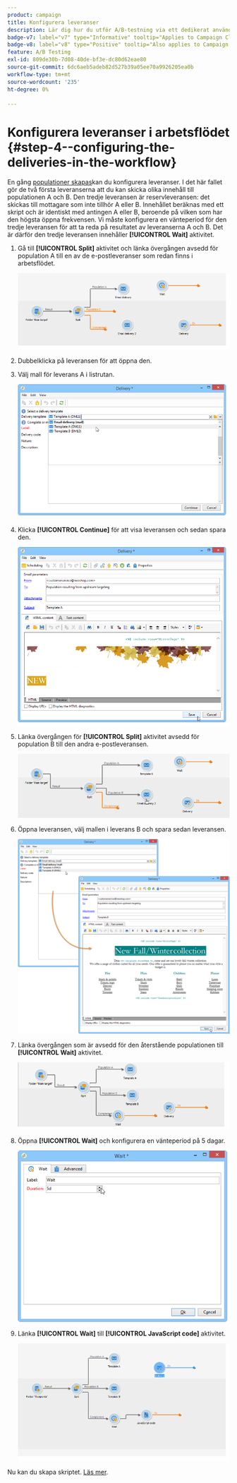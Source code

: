```yaml
---
product: campaign
title: Konfigurera leveranser
description: Lär dig hur du utför A/B-testning via ett dedikerat användningsfall
badge-v7: label="v7" type="Informative" tooltip="Applies to Campaign Classic v7"
badge-v8: label="v8" type="Positive" tooltip="Also applies to Campaign v8"
feature: A/B Testing
exl-id: 809de30b-7d08-40de-bf3e-dc80d62eae80
source-git-commit: 6dc6aeb5adeb82d527b39a05ee70a9926205ea0b
workflow-type: tm+mt
source-wordcount: '235'
ht-degree: 0%

---
```


# Konfigurera leveranser i arbetsflödet {#step-4--configuring-the-deliveries-in-the-workflow}



En gång [populationer skapas](a-b-testing-uc-population-samples.md)kan du konfigurera leveranser. I det här fallet gör de två första leveranserna att du kan skicka olika innehåll till populationen A och B. Den tredje leveransen är reservleveransen: det skickas till mottagare som inte tillhör A eller B. Innehållet beräknas med ett skript och är identiskt med antingen A eller B, beroende på vilken som har den högsta öppna frekvensen. Vi måste konfigurera en vänteperiod för den tredje leveransen för att ta reda på resultatet av leveranserna A och B. Det är därför den tredje leveransen innehåller **[!UICONTROL Wait]** aktivitet.

1. Gå till **[!UICONTROL Split]** aktivitet och länka övergången avsedd för population A till en av de e-postleveranser som redan finns i arbetsflödet.

   ![](assets/use_case_abtesting_createdeliveries_001.png)

1. Dubbelklicka på leveransen för att öppna den.
1. Välj mall för leverans A i listrutan.

   ![](assets/use_case_abtesting_createdeliveries_003.png)

1. Klicka **[!UICONTROL Continue]** för att visa leveransen och sedan spara den.

   ![](assets/use_case_abtesting_createdeliveries_002.png)

1. Länka övergången för **[!UICONTROL Split]** aktivitet avsedd för population B till den andra e-postleveransen.

   ![](assets/use_case_abtesting_createdeliveries_004.png)

1. Öppna leveransen, välj mallen i leverans B och spara sedan leveransen.

   ![](assets/use_case_abtesting_createdeliveries_005.png)

1. Länka övergången som är avsedd för den återstående populationen till **[!UICONTROL Wait]** aktivitet.

   ![](assets/use_case_abtesting_createdeliveries_006.png)

1. Öppna **[!UICONTROL Wait]** och konfigurera en vänteperiod på 5 dagar.

   ![](assets/use_case_abtesting_createdeliveries_007.png)

1. Länka **[!UICONTROL Wait]** till **[!UICONTROL JavaScript code]** aktivitet.

   ![](assets/use_case_abtesting_createdeliveries_008.png)

Nu kan du skapa skriptet. [Läs mer](a-b-testing-uc-script.md).
